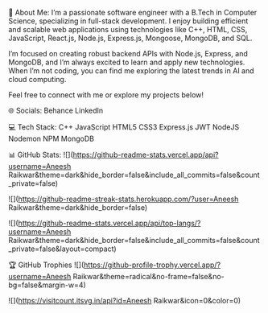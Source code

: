 💫 About Me:
I’m a passionate software engineer with a B.Tech in Computer Science, specializing in full-stack development. I enjoy building efficient and scalable web applications using technologies like C++, HTML, CSS, JavaScript, React.js, Node.js, Express.js, Mongoose, MongoDB, and SQL.

I’m focused on creating robust backend APIs with Node.js, Express, and MongoDB, and I’m always excited to learn and apply new technologies. When I’m not coding, you can find me exploring the latest trends in AI and cloud computing.

Feel free to connect with me or explore my projects below!

🌐 Socials:
Behance LinkedIn

💻 Tech Stack:
C++ JavaScript HTML5 CSS3 Express.js JWT NodeJS Nodemon NPM MongoDB

📊 GitHub Stats:
![](https://github-readme-stats.vercel.app/api?username=Aneesh Raikwar&theme=dark&hide_border=false&include_all_commits=false&count_private=false)

![](https://github-readme-streak-stats.herokuapp.com/?user=Aneesh Raikwar&theme=dark&hide_border=false)

![](https://github-readme-stats.vercel.app/api/top-langs/?username=Aneesh Raikwar&theme=dark&hide_border=false&include_all_commits=false&count_private=false&layout=compact)

🏆 GitHub Trophies
![](https://github-profile-trophy.vercel.app/?username=Aneesh Raikwar&theme=radical&no-frame=false&no-bg=false&margin-w=4)

![](https://visitcount.itsvg.in/api?id=Aneesh Raikwar&icon=0&color=0)

